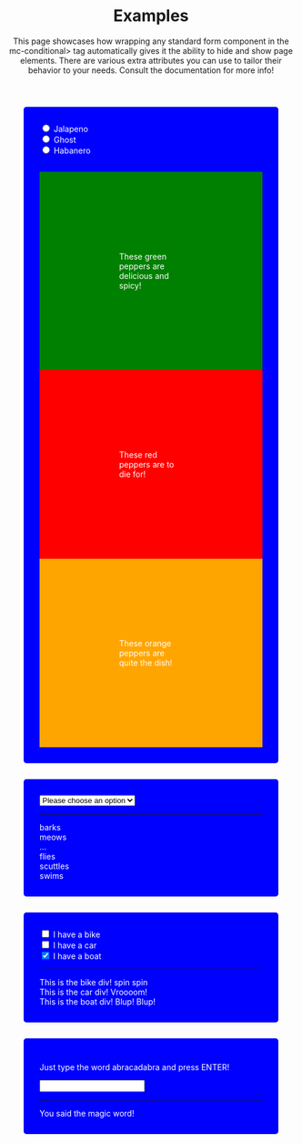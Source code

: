<html>
	<head>
<style>
section{
  background-color:blue;
  margin: 2em;
  padding: 2em;
  border-radius: 5px;
  color: white;
}

section > div {
  margin: 2em;
  padding: 2em;
}


</style>
	</head>
	<body>
<header>
<h1> Examples </h1>
<p> This page showcases how wrapping any standard form component in the mc-conditional> tag automatically gives it the ability to hide and show page elements. There are various extra attributes you can use to tailor their behavior to your needs. Consult the documentation for more info!</p>
</header>
<main>
<section>
<mc-conditional>
                                <div>
                                        <input type="radio" id="jalapeno-radio" name="pepper" value="jalapeno">
                                        <label for="jalapeno-radio">Jalapeno</label>
                                </div>
                                <div>
                                        <input type="radio" id="ghost-radio" name="pepper" value="ghost">
                                        <label for="ghost-radio">Ghost</label>
                                </div>
                                <div>
                                        <input type="radio" id="habanero-radio" name="pepper" value="habanero">
                                        <label for="habanero-radio">Habanero</label>
                                </div>
</mc-conditional>
<hr>
			<div id="jalapeno" style="background-color: green; padding: 10em;">
				These green peppers are delicious and spicy!
			</div>
			<div id="ghost" style="background-color: red; padding: 10em;">
				These red peppers are to die for!
			</div>
			<div id="habanero" style="background-color: orange; padding: 10em;">
				These orange peppers are quite the dish!
			</div>

</section>		
<section>
<mc-conditional> <!-- c-value="parrot" visible-element=".form-controls"> -->
<select name="pets" id="pet-select">
    <option value=""> Please choose an option </option>
    <option value="dog">Dog</option>
    <option value="cat">Cat</option>
    <option value="hamster">Hamster</option>
    <option value="parrot">Parrot</option>
    <option value="spider">Spider</option>
    <option value="goldfish">Goldfish</option>
</select>
</mc-conditional>
<hr>
<div id="dog">
barks
</div>
<div id="cat">
meows
</div>
<div id="hamster">
...
</div>
<div id="parrot">
flies
</div>
<div id="spider">
scuttles
</div>
<div id="goldfish">
swims
</div>
</section>
<section>
<mc-conditional>
  <input type="checkbox" name="vehicle" value="Bike"> I have a bike<br>
  <input type="checkbox" name="vehicle" value="Car"> I have a car<br>
  <input type="checkbox" name="vehicle" value="Boat" checked> I have a boat<br>
</mc-conditional>
<hr>
<div id="Bike">
This is the bike div! spin spin
</div>
<div id="Car">
This is the car div! Vroooom!
</div>
<div id="Boat">
This is the boat div! Blup! Blup! 
</div>
</section>
<section>
<p>Just type the word abracadabra and press ENTER!</p>
<mc-conditional>
	<input type="text" name="magic-word">
</mc-conditional>
<hr>
<div id="abracadabra" class="mc-conditional-out">
	You said the magic word!
</div>
</section>
</main>
<script src="main.js" type="module"></script>
	</body>
</html>
